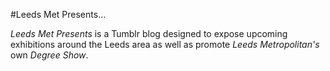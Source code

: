 #Leeds Met Presents…

*Leeds Met Presents* is a Tumblr blog designed to expose upcoming exhibitions around the Leeds area as well as promote *Leeds Metropolitan's* own *Degree Show*.